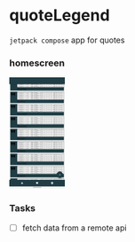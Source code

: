 # quoteLegend

`jetpack compose` app for quotes

### homescreen
<img width="100" height="200" alt="portfolio_view" src="screenshots/photo_2021-11-06_08-07-27.jpg">

### Tasks
- [ ] fetch data from a remote api

